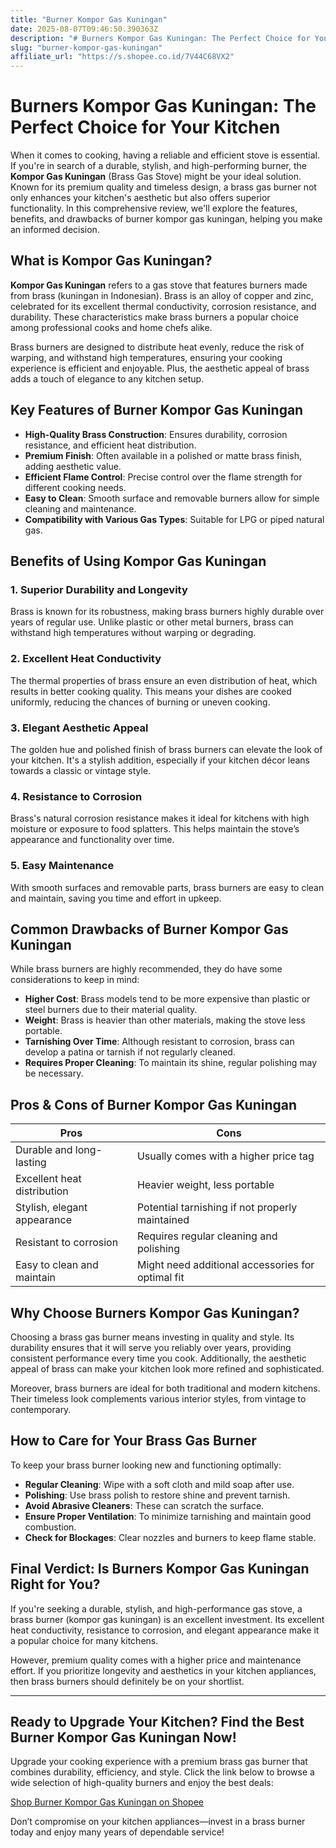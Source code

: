 ```yaml
---
title: "Burner Kompor Gas Kuningan"
date: 2025-08-07T09:46:50.390363Z
description: "# Burners Kompor Gas Kuningan: The Perfect Choice for Your Kitchen..."
slug: "burner-kompor-gas-kuningan"
affiliate_url: "https://s.shopee.co.id/7V44C68VX2"
---
```

# Burners Kompor Gas Kuningan: The Perfect Choice for Your Kitchen

When it comes to cooking, having a reliable and efficient stove is essential. If you're in search of a durable, stylish, and high-performing burner, the **Kompor Gas Kuningan** (Brass Gas Stove) might be your ideal solution. Known for its premium quality and timeless design, a brass gas burner not only enhances your kitchen's aesthetic but also offers superior functionality. In this comprehensive review, we'll explore the features, benefits, and drawbacks of burner kompor gas kuningan, helping you make an informed decision.

## What is Kompor Gas Kuningan?

**Kompor Gas Kuningan** refers to a gas stove that features burners made from brass (kuningan in Indonesian). Brass is an alloy of copper and zinc, celebrated for its excellent thermal conductivity, corrosion resistance, and durability. These characteristics make brass burners a popular choice among professional cooks and home chefs alike.

Brass burners are designed to distribute heat evenly, reduce the risk of warping, and withstand high temperatures, ensuring your cooking experience is efficient and enjoyable. Plus, the aesthetic appeal of brass adds a touch of elegance to any kitchen setup.

## Key Features of Burner Kompor Gas Kuningan

- **High-Quality Brass Construction**: Ensures durability, corrosion resistance, and efficient heat distribution.
- **Premium Finish**: Often available in a polished or matte brass finish, adding aesthetic value.
- **Efficient Flame Control**: Precise control over the flame strength for different cooking needs.
- **Easy to Clean**: Smooth surface and removable burners allow for simple cleaning and maintenance.
- **Compatibility with Various Gas Types**: Suitable for LPG or piped natural gas.

## Benefits of Using Kompor Gas Kuningan

### 1. Superior Durability and Longevity

Brass is known for its robustness, making brass burners highly durable over years of regular use. Unlike plastic or other metal burners, brass can withstand high temperatures without warping or degrading.

### 2. Excellent Heat Conductivity

The thermal properties of brass ensure an even distribution of heat, which results in better cooking quality. This means your dishes are cooked uniformly, reducing the chances of burning or uneven cooking.

### 3. Elegant Aesthetic Appeal

The golden hue and polished finish of brass burners can elevate the look of your kitchen. It's a stylish addition, especially if your kitchen décor leans towards a classic or vintage style.

### 4. Resistance to Corrosion

Brass's natural corrosion resistance makes it ideal for kitchens with high moisture or exposure to food splatters. This helps maintain the stove’s appearance and functionality over time.

### 5. Easy Maintenance

With smooth surfaces and removable parts, brass burners are easy to clean and maintain, saving you time and effort in upkeep.

## Common Drawbacks of Burner Kompor Gas Kuningan

While brass burners are highly recommended, they do have some considerations to keep in mind:

- **Higher Cost**: Brass models tend to be more expensive than plastic or steel burners due to their material quality.
- **Weight**: Brass is heavier than other materials, making the stove less portable.
- **Tarnishing Over Time**: Although resistant to corrosion, brass can develop a patina or tarnish if not regularly cleaned.
- **Requires Proper Cleaning**: To maintain its shine, regular polishing may be necessary.

## Pros & Cons of Burner Kompor Gas Kuningan

| Pros                                          | Cons                                                      |
|------------------------------------------------|-----------------------------------------------------------|
| Durable and long-lasting                      | Usually comes with a higher price tag                     |
| Excellent heat distribution                     | Heavier weight, less portable                            |
| Stylish, elegant appearance                     | Potential tarnishing if not properly maintained          |
| Resistant to corrosion                          | Requires regular cleaning and polishing                |
| Easy to clean and maintain                      | Might need additional accessories for optimal fit       |

## Why Choose Burners Kompor Gas Kuningan?

Choosing a brass gas burner means investing in quality and style. Its durability ensures that it will serve you reliably over years, providing consistent performance every time you cook. Additionally, the aesthetic appeal of brass can make your kitchen look more refined and sophisticated.

Moreover, brass burners are ideal for both traditional and modern kitchens. Their timeless look complements various interior styles, from vintage to contemporary.

## How to Care for Your Brass Gas Burner

To keep your brass burner looking new and functioning optimally:

- **Regular Cleaning**: Wipe with a soft cloth and mild soap after use.
- **Polishing**: Use brass polish to restore shine and prevent tarnish.
- **Avoid Abrasive Cleaners**: These can scratch the surface.
- **Ensure Proper Ventilation**: To minimize tarnishing and maintain good combustion.
- **Check for Blockages**: Clear nozzles and burners to keep flame stable.

## Final Verdict: Is Burners Kompor Gas Kuningan Right for You?

If you're seeking a durable, stylish, and high-performance gas stove, a brass burner (kompor gas kuningan) is an excellent investment. Its excellent heat conductivity, resistance to corrosion, and elegant appearance make it a popular choice for many kitchens.

However, premium quality comes with a higher price and maintenance effort. If you prioritize longevity and aesthetics in your kitchen appliances, then brass burners should definitely be on your shortlist.

---

## Ready to Upgrade Your Kitchen? Find the Best Burner Kompor Gas Kuningan Now!

Upgrade your cooking experience with a premium brass gas burner that combines durability, efficiency, and style. Click the link below to browse a wide selection of high-quality burners and enjoy the best deals:

[Shop Burner Kompor Gas Kuningan on Shopee](https://s.shopee.co.id/7V44C68VX2)

Don’t compromise on your kitchen appliances—invest in a brass burner today and enjoy many years of dependable service!